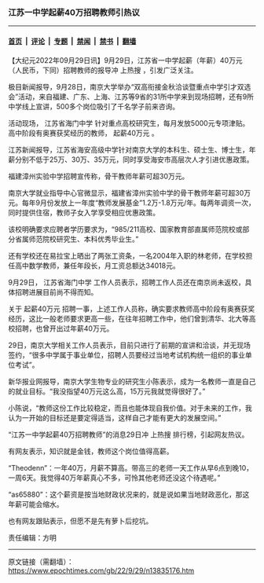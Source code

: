### 江苏一中学起薪40万招聘教师引热议

---

#### [首页](../../../..?n13835176) &nbsp;|&nbsp; [评论](../../../../../epoch-comment?n13835176) &nbsp;|&nbsp; [专题](../../../../../epoch-special?n13835176) &nbsp;|&nbsp; [禁闻](../../../../../epoch-news?n13835176) &nbsp;|&nbsp; [禁书](../../../../../books?n13835176) &nbsp;|&nbsp; [翻墙](https://github.com/gfw-breaker/nogfw/blob/master/README.md?n13835176)


<div class="post_content" id="artbody" itemprop="articleBody">
 <!-- article content begin -->
 <p>
  【大纪元2022年09月29日讯】9月29日，江苏省一中学起薪（年薪）40万元（人民币，下同）招聘教师的报导冲
  <ok href="https://www.epochtimes.com/gb/tag/%E4%B8%8A%E7%83%AD%E6%90%9C.html">
   上热搜
  </ok>
  ，引发广泛关注。
 </p>
 <p>
  极目新闻报导，9月28日，南京大学举办“双高衔接金秋洽谈暨重点中学引才双选会”活动，来自福建、广东、上海、江苏等9省的31所中学来到现场招聘，还有9所中学线上宣讲，500多个岗位吸引了千名学子前来咨询。
 </p>
 <p>
  活动现场，
  <ok href="https://www.epochtimes.com/gb/tag/%E6%B1%9F%E8%8B%8F%E7%9C%81%E6%B5%B7%E9%97%A8%E4%B8%AD%E5%AD%A6.html">
   江苏省海门中学
  </ok>
  针对重点高校研究生，每月发放5000元专项津贴。高中阶段有奥赛获奖经历的教师，
  <ok href="https://www.epochtimes.com/gb/tag/%E8%B5%B7%E8%96%AA40%E4%B8%87%E5%85%83.html">
   起薪40万元
  </ok>
  。
 </p>
 <p>
  江苏新闻报导，江苏省海安高级中学针对南京大学的本科生、硕士生、博士生，年薪分别不低于25万、30万、35万元，同时享受海安市高层次人才引进优惠政策。
 </p>
 <p>
  福建漳州实验中学招聘宣传称，骨干教师年薪可超30万元。
 </p>
 <p>
  南京大学就业指导中心官微显示，福建省漳州实验中学的骨干教师年薪可超30万元。每年9月份发放上一年度“教师发展基金”1.2万-1.8万元/年。每两年调资一次，同时提供住宿，教师子女入学享受相应优惠政策。
 </p>
 <p>
  该校明确要求应聘者学历要求为，“985/211高校、国家教育部直属师范院校或部分省属师范院校研究生、本科优秀毕业生。”
 </p>
 <p>
  还有学校还在易拉宝上晒出了两张工资条，一名2004年入职的林老师，在学校担任高中数学教师，兼任年段长，月工资总额达34018元。
 </p>
 <p>
  9月29日，
  <ok href="https://www.epochtimes.com/gb/tag/%E6%B1%9F%E8%8B%8F%E7%9C%81%E6%B5%B7%E9%97%A8%E4%B8%AD%E5%AD%A6.html">
   江苏省海门中学
  </ok>
  工作人员表示，招聘工作人员还在南京尚未返校，具体招聘进展目前尚不得而知。
 </p>
 <p>
  关于
  <ok href="https://www.epochtimes.com/gb/tag/%E8%B5%B7%E8%96%AA40%E4%B8%87%E5%85%83.html">
   起薪40万元
  </ok>
  招聘一事，上述工作人员称，确实要求教师高中阶段有奥赛获奖经历，这比一般老师要求更高一些，在往年招聘工作中，他们曾到清华、北大等高校招聘，也曾开出过年薪40万元。
 </p>
 <p>
  29日，南京大学相关工作人员表示，目前只进行了前期的宣讲和洽谈，并无现场签约，“很多中学属于事业单位，招聘人员要经过当地考试机构统一组织的事业单位考试”。
 </p>
 <p>
  新华报业网报导，南京大学生物专业的研究生小陈表示，成为一名教师一直是自己的就业目标。“我没指望40万元这么高，15万元我就觉得很好了。”
 </p>
 <p>
  小陈说，“教师这份工作比较稳定，而且也能体现自我价值。对于未来的工作，我认为一开始的目标还是要定得适当，这样自己才能有更大的发展空间。”
 </p>
 <p>
  “江苏一中学起薪40万招聘教师”的消息29日冲
  <ok href="https://www.epochtimes.com/gb/tag/%E4%B8%8A%E7%83%AD%E6%90%9C.html">
   上热搜
  </ok>
  排行榜，引起网友热议。
 </p>
 <p>
  有网友表示，知识就是金钱，教师这个岗位值得高薪。
 </p>
 <p>
  “Theodenn”：一年40万，月薪不算高。带高三的老师一天工作从早6点到晚10，一周6天。我觉得40万年薪真心不多，可怜其他老师还没这个待遇呢。”
 </p>
 <p>
  “as65880”：这个薪资是按当地财政状况来的，就是说如果当地财政恶化，那这年薪可能会缩水。
 </p>
 <p>
  也有网友跟贴表示，但愿不是先有萝卜后挖坑。
 </p>
 <p>
  责任编辑：方明
 </p>
 <!-- article content end -->
 <div id="below_article_ad">
 </div>
</div>


---

原文链接（需翻墙）：https://www.epochtimes.com/gb/22/9/29/n13835176.htm